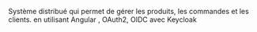 Système distribué qui permet de gérer les produits, les commandes et les clients. en utilisant Angular , OAuth2, OIDC avec Keycloak
